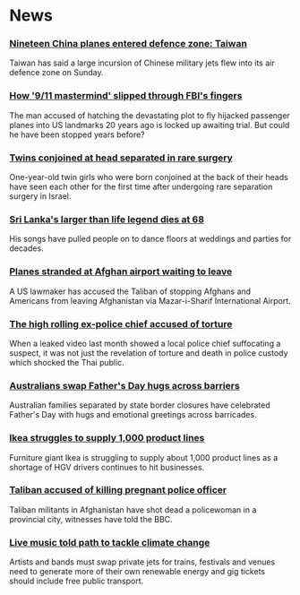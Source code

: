 # News
### [Nineteen China planes entered defence zone: Taiwan](https://www.bbc.com/news/world-asia-58459128)
Taiwan has said a large incursion of Chinese military jets flew into its air defence zone on Sunday.
### [How '9/11 mastermind' slipped through FBI's fingers](https://www.bbc.com/news/world-us-canada-58393231)
The man accused of hatching the devastating plot to fly hijacked passenger planes into US landmarks 20 years ago is locked up awaiting trial. But could he have been stopped years before?
### [Twins conjoined at head separated in rare surgery](https://www.bbc.com/news/world-middle-east-58458587)
One-year-old twin girls who were born conjoined at the back of their heads have seen each other for the first time after undergoing rare separation surgery in Israel.
### [Sri Lanka's larger than life legend dies at 68](https://www.bbc.com/news/world-asia-58458764)
His songs have pulled people on to dance floors at weddings and parties for decades.
### [Planes stranded at Afghan airport waiting to leave](https://www.bbc.com/news/world-asia-58455959)
A US lawmaker has accused the Taliban of stopping Afghans and Americans from leaving Afghanistan via Mazar-i-Sharif International Airport.
### [The high rolling ex-police chief accused of torture](https://www.bbc.com/news/world-asia-58405215)
When a leaked video last month showed a local police chief suffocating a suspect, it was not just the revelation of torture and death in police custody which shocked the Thai public.
### [Australians swap Father's Day hugs across barriers](https://www.bbc.com/news/world-australia-58458978)
Australian families separated by state border closures have celebrated Father's Day with hugs and emotional greetings across barricades.
### [Ikea struggles to supply 1,000 product lines](https://www.bbc.com/news/business-58443653)
Furniture giant Ikea is struggling to supply about 1,000 product lines as a shortage of HGV drivers continues to hit businesses.
### [Taliban accused of killing pregnant police officer](https://www.bbc.com/news/world-asia-58455826)
 Taliban militants in Afghanistan have shot dead a policewoman in a provincial city, witnesses have told the BBC.
### [Live music told path to tackle climate change](https://www.bbc.com/news/science-environment-58442599)
Artists and bands must swap private jets for trains, festivals and venues need to generate more of their own renewable energy and gig tickets should include free public transport.

